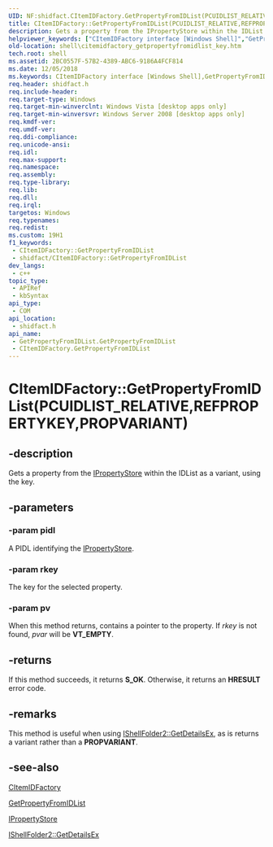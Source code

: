 ```yaml
---
UID: NF:shidfact.CItemIDFactory.GetPropertyFromIDList(PCUIDLIST_RELATIVE,REFPROPERTYKEY,PROPVARIANT)
title: CItemIDFactory::GetPropertyFromIDList(PCUIDLIST_RELATIVE,REFPROPERTYKEY,PROPVARIANT) (shidfact.h)
description: Gets a property from the IPropertyStore within the IDList as a variant, using the key.
helpviewer_keywords: ["CItemIDFactory interface [Windows Shell]","GetPropertyFromIDList method","CItemIDFactory.GetPropertyFromIDList","CItemIDFactory.GetPropertyFromIDList(PCUIDLIST_RELATIVE","REFPROPERTYKEY","PROPVARIANT)","CItemIDFactory::GetPropertyFromIDList","CItemIDFactory::GetPropertyFromIDList(PCUIDLIST_RELATIVE","REFPROPERTYKEY","PROPVARIANT)","GetPropertyFromIDList","GetPropertyFromIDList method [Windows Shell]","GetPropertyFromIDList method [Windows Shell]","CItemIDFactory interface","shell.citemidfactory_getpropertyfromidlist_key","shidfact/CItemIDFactory::GetPropertyFromIDList"]
old-location: shell\citemidfactory_getpropertyfromidlist_key.htm
tech.root: shell
ms.assetid: 2BC0557F-57B2-4389-ABC6-9186A4FCF814
ms.date: 12/05/2018
ms.keywords: CItemIDFactory interface [Windows Shell],GetPropertyFromIDList method, CItemIDFactory.GetPropertyFromIDList, CItemIDFactory.GetPropertyFromIDList(PCUIDLIST_RELATIVE,REFPROPERTYKEY,PROPVARIANT), CItemIDFactory::GetPropertyFromIDList, CItemIDFactory::GetPropertyFromIDList(PCUIDLIST_RELATIVE,REFPROPERTYKEY,PROPVARIANT), GetPropertyFromIDList, GetPropertyFromIDList method [Windows Shell], GetPropertyFromIDList method [Windows Shell],CItemIDFactory interface, shell.citemidfactory_getpropertyfromidlist_key, shidfact/CItemIDFactory::GetPropertyFromIDList
req.header: shidfact.h
req.include-header: 
req.target-type: Windows
req.target-min-winverclnt: Windows Vista [desktop apps only]
req.target-min-winversvr: Windows Server 2008 [desktop apps only]
req.kmdf-ver: 
req.umdf-ver: 
req.ddi-compliance: 
req.unicode-ansi: 
req.idl: 
req.max-support: 
req.namespace: 
req.assembly: 
req.type-library: 
req.lib: 
req.dll: 
req.irql: 
targetos: Windows
req.typenames: 
req.redist: 
ms.custom: 19H1
f1_keywords:
 - CItemIDFactory::GetPropertyFromIDList
 - shidfact/CItemIDFactory::GetPropertyFromIDList
dev_langs:
 - c++
topic_type:
 - APIRef
 - kbSyntax
api_type:
 - COM
api_location:
 - shidfact.h
api_name:
 - GetPropertyFromIDList.GetPropertyFromIDList
 - CItemIDFactory.GetPropertyFromIDList
---
```


# CItemIDFactory::GetPropertyFromIDList(PCUIDLIST_RELATIVE,REFPROPERTYKEY,PROPVARIANT)


## -description

Gets a property from the <a href="/windows/desktop/api/propsys/nn-propsys-ipropertystore">IPropertyStore</a> within the IDList as a variant, using the key.

## -parameters

### -param pidl

A PIDL identifying the <a href="/windows/desktop/api/propsys/nn-propsys-ipropertystore">IPropertyStore</a>.

### -param rkey

The key for the selected property.

### -param pv

When this method returns, contains a pointer to the property. If <i>rkey</i> is not found, <i>pvar</i> will be <b>VT_EMPTY</b>.

## -returns

If this method succeeds, it returns <b>S_OK</b>. Otherwise, it returns an <b>HRESULT</b> error code.

## -remarks

This method is useful when using <a href="/windows/desktop/api/shobjidl_core/nf-shobjidl_core-ishellfolder2-getdetailsex">IShellFolder2::GetDetailsEx</a>, as is returns a variant rather than a <b>PROPVARIANT</b>.

## -see-also

<a href="/windows/desktop/api/shidfact/nl-shidfact-citemidfactory">CItemIDFactory</a>



<a href="/previous-versions/windows/desktop/legacy/hh289343(v=vs.85)">GetPropertyFromIDList</a>



<a href="/windows/desktop/api/propsys/nn-propsys-ipropertystore">IPropertyStore</a>



<a href="/windows/desktop/api/shobjidl_core/nf-shobjidl_core-ishellfolder2-getdetailsex">IShellFolder2::GetDetailsEx</a>